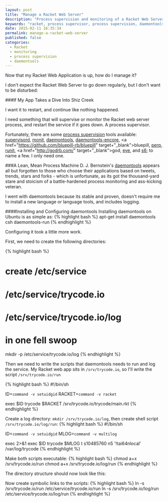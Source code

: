 ```yaml
---
layout: post
title: "Manage a Racket Web Server"
description: "Process supervision and monitoring of a Racket Web Server with daemontools."
keywords: "racket, process supervisor, process supervision, daemontools, trycode.io"
date: 2015-02-11 16:35:34
permalink: manage-a-racket-web-server
published: false
categories:
  - Racket
  - monitoring
  - process supervision
  - daemontools
---
```

Now that my Racket Web Application is up, how do I manage it?

I don't expect the Racket Web Server to go down regularly, but I don't want to be disturbed:

###If My App Takes a Dive Into Shiz Creek

I want it to restart, and continue like nothing happened.

I need something that will supervise or monitor the Racket web server process, and restart the service if it goes down. A process supervisor.

Fortunately, there are some <a href="http://en.wikipedia.org/wiki/Process_supervision" target="_blank">process supervision</a> tools available: <a href="http://supervisord.org/" target="_blank">supervisord</a>, <a href="http://mmonit.com/monit/" target="_blank">monit</a>, <a href="http://cr.yp.to/daemontools.html" target="_blank">daemontools</a>, <a href="http://untroubled.org/daemontools-encore/" target="_blank">daemontools-encore</a>, <a href="https://github.com/bluepill-rb/bluepill" target+"_blank">bluepill</a>, <a href="http://b0llix.net/perp/" target="_blank">perp</a>, <a href="http://smarden.org/runit/" target="_blank">runit</a>, <a href="http://godrb.com/" target+"_blank">god</a>, <a href="https://github.com/kostya/eye" target="_blank">eye</a>, and <a href="http://skarnet.org/software/s6/" target="_blank">s6</a>; to name a few. I only need one.

###A Lean, Mean Process Machine
D. J. Bernstein's <a href="http://cr.yp.to/daemontools.html" target="_blank">daemontools</a> appears all but forgotten to those who choose their applications based on tweets, trends, stars and forks - which is unfortunate, as its got the thousand-yard stare and stoicism of a battle-hardened process monitoring and ass-kicking veteran.

I went with daemontools because its stable and proven, doesn't require me to install a new language or language tools, and includes logging.

####Installing and Configuring daemontools
Installing daemontools on Ubuntu is as simple as:
{% highlight bash %}
apt-get install daemontools csh daemontools-run
{% endhighlight %}

Configuring it took a little more work.

First, we need to create the following directories:

{% highlight bash %}
# create /etc/service
# /etc/service/trycode.io
# /etc/service/trycode.io/log
# in one fell swoop
mkdir -p /etc/service/trycode.io/log
{% endhighlight %}

Then we need to write the scripts that daemontools needs to run and log the service. My Racket web app sits in `/srv/trycode.io`, so I'll write the script `/srv/trycode.io/run`

{% highlight bash %}
#!/bin/sh

ID=`command -v setuidgid`
RACKET=`command -v racket`

exec $ID trycode $RACKET /srv/trycode.io/trycode/main.rkt
{% endhighlight %}

Create a log directory: `mkdir /srv/trycode.io/log`, then create shell script `/srv/trycode.io/log/run`:
{% highlight bash %}
#!/bin/sh

ID=`command -v setuidgid`
MLOG=`command -v multilog`

exec 2>&1
exec $ID trycode $MLOG t s10485760 n5 '!tai64nlocal' /var/log/trycode
{% endhighlight %}

Make both scripts executable:
{% highlight bash %}
chmod a+x /srv/trycode.io/run
chmod a+x /srv/trycode.io/log/run
{% endhighlight %}

The directory structure should now look like this:

Now create symbolic links to the scripts:
{% highlight bash %}
ln -s /srv/trycode.io/run /etc/service/trycode.io/run
ln -s /srv/trycode.io/log/run /etc/service/trycode.io/log/run
{% endhighlight %}
